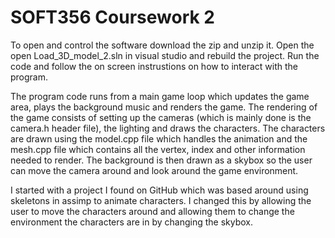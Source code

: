 # SOFT356 Coursework 2

To open and control the software download the zip and unzip it. Open the open Load_3D_model_2.sln in visual studio and rebuild the project. Run the code and follow the on screen instrustions on how to interact with the program.

The program code runs from a main game loop which updates the game area, plays the background music and renders the game. The rendering of the game consists of setting up the cameras (which is mainly done is the camera.h header file), the lighting and draws the characters. The characters are drawn using the model.cpp file which handles the animation and the mesh.cpp file which contains all the vertex, index and other information needed to render. The background is then drawn as a skybox so the user can move the camera around and look around the game environment.

I started with a project I found on GitHub which was based around using skeletons in assimp to animate characters. I changed this by allowing the user to move the characters around and allowing them to change the environment the characters are in by changing the skybox.
